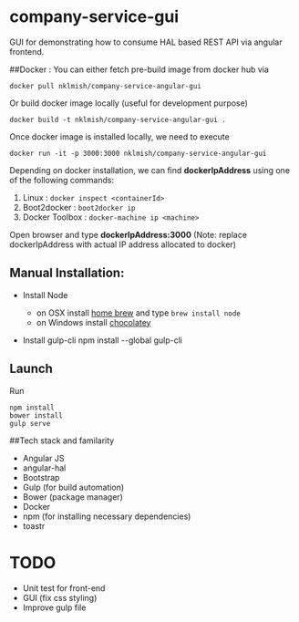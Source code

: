 # company-service-gui
GUI for demonstrating how to consume HAL based REST API via angular frontend.

##Docker :
You can either fetch pre-build image from docker hub via 

```docker pull nklmish/company-service-angular-gui```

Or build docker image locally (useful for development purpose)

```docker build -t nklmish/company-service-angular-gui .```

Once docker image is installed locally, we need to execute

```docker run -it -p 3000:3000 nklmish/company-service-angular-gui```

Depending on docker installation, we can find **dockerIpAddress** using one of the following commands:

1. Linux : ```docker inspect <containerId>```
2. Boot2docker : ```boot2docker ip```
3. Docker Toolbox : ```docker-machine ip <machine>```

Open browser and type **dockerIpAddress:3000** (Note: replace dockerIpAddress with actual IP address allocated to docker) 

## Manual Installation:

- Install Node
	- on OSX install [home brew](http://brew.sh/) and type `brew install node`
	- on Windows install [chocolatey](https://chocolatey.org/)

- Install gulp-cli
npm install --global gulp-cli

## Launch
Run
```
npm install
bower install
gulp serve
```

##Tech stack and familarity

- Angular JS
- angular-hal
- Bootstrap
- Gulp (for build automation)
- Bower (package manager)
- Docker
- npm (for installing necessary dependencies)
- toastr

# TODO
- Unit test for front-end
- GUI (fix css styling)
- Improve gulp file
